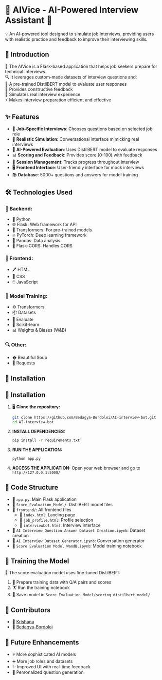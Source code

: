 # 🚀 AIVice - AI-Powered Interview Assistant 🤖

💡 An AI-powered tool designed to simulate job interviews, providing users with realistic practice and feedback to improve their interviewing skills.

## 📖 Introduction

🤖 The AIVice is a Flask-based application that helps job seekers prepare for technical interviews.  
🔍 It leverages custom-made datasets of interview questions and:  
🧠 A pre-trained DistilBERT model to evaluate user responses  
💬 Provides constructive feedback  
🎯 Simulates real interview experience  
⚡ Makes interview preparation efficient and effective

## ✨ Features

* 🎯 **Job-Specific Interviews**: Chooses questions based on selected job role  
* 💬 **Realistic Simulation**: Conversational interface mimicking real interviews  
* 🧠 **AI-Powered Evaluation**: Uses DistilBERT model to evaluate responses  
* 📊 **Scoring and Feedback**: Provides score (0-100) with feedback  
* 🔄 **Session Management**: Tracks progress throughout interview  
* 🖥️ **Frontend Interface**: User-friendly interface for mock interviews  
* 📚 **Database**: 5000+ questions and answers for model training

## 🛠️ Technologies Used

### 🔧 Backend:
* 🐍 Python  
* 🌐 Flask: Web framework for API  
* 🤖 Transformers: For pre-trained models  
* 🔥 PyTorch: Deep learning framework  
* 🐼 Pandas: Data analysis  
* 🔄 Flask-CORS: Handles CORS

### 🎨 Frontend:
* 🖊️ HTML  
* 🎨 CSS  
* 🖱️ JavaScript

### 🧠 Model Training:
* ⚙️ Transformers  
* 📦 Datasets  
* 📏 Evaluate  
* 🔬 Scikit-learn  
* 📊 Weights & Biases (W&B)

### 🔍 Other:
* � Beautiful Soup  
* 📡 Requests

## 🚀 Installation

## 🚀 Installation

1. 🖥️ **Clone the repository:**
   ```bash
   git clone https://github.com/Bedagya-Bordoloi/AI-interview-bot.git
   cd AI-interview-bot

2.  **INSTALL DEPENDENCIES:**
    ```bash
    pip install -r requirements.txt
    ```

3.  **RUN THE APPLICATION:**
    ```bash
    python app.py
    ```

4.  **ACCESS THE APPLICATION:**
    Open your web browser and go to `http://127.0.0.1:5000/`

## 📂 Code Structure

* 📄 `app.py`: Main Flask application  
* 📁 `Score_Evaluation_Model/`: DistilBERT model files  
* 📂 `frontend/`: All frontend files  
  * 📄 `index.html`: Landing page  
  * 📄 `job_profile.html`: Profile selection  
  * 📄 `interviewbot.html`: Interview interface  
* 📓 `AI Interview Question Answer Dataset Creation.ipynb`: Dataset creation  
* 📔 `AI Interview Dataset Generator.ipynb`: Conversation generator  
* 📒 `Score Evaluation Model WandB.ipynb`: Model training notebook

## 🤖 Training the Model

🧠 The score evaluation model uses fine-tuned DistilBERT:

1. 📝 Prepare training data with Q/A pairs and scores  
2. 🏋️ Run the training notebook  
3. 💾 Save model in `Score_Evaluation_Model/scoring_distilbert_model/`

## 👥 Contributors

* 👤 [Krishanu](https://github.com/Krishanu)  
* 👤 [Bedagya-Bordoloi](https://github.com/Bedagya-Bordoloi)

## 🔮 Future Enhancements

* ⚡ More sophisticated AI models  
* ➕ More job roles and datasets  
* ✨ Improved UI with real-time feedback  
* 🎯 Personalized question generation
